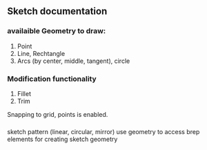## Sketch documentation

### availaible Geometry to draw:

1. Point
2. Line, Rechtangle
3. Arcs (by center, middle, tangent), circle

### Modification functionality

1. Fillet
2. Trim

Snapping to grid, points is enabled.

###

sketch pattern (linear, circular, mirror)
use geometry to access brep elements for creating sketch geometry

